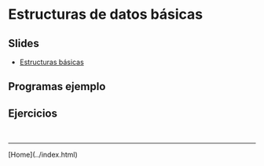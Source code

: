 # Estructuras de datos básicas

## Slides
- [Estructuras básicas](02.1-Estructuras-sem02.pdf)

## Programas ejemplo


## Ejercicios


<BR>
<HR>
[Home](../index.html)
<BR>

